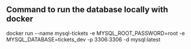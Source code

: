 ## Command to run the database locally with docker

docker run --name mysql-tickets -e MYSQL_ROOT_PASSWORD=root -e MYSQL_DATABASE=tickets_dev -p 3306:3306 -d mysql:latest
